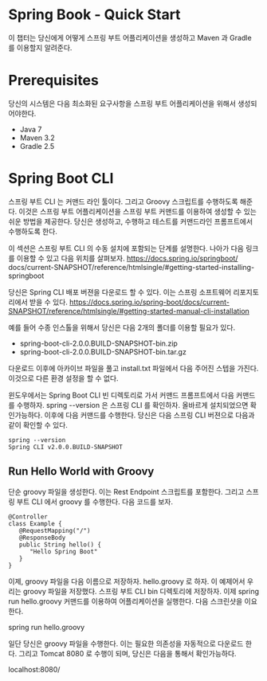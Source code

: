# Spring Book - Quick Start

이 챕터는 당신에게 어떻게 스프링 부트 어플리케이션을 생성하고 Maven 과 Gradle 를 이용할지 알려준다. 

# Prerequisites

당신의 시스템은 다음 최소화된 요구사항을 스프링 부트 어플리케이션을 위해서 생성되어야한다. 

- Java 7
- Maven 3.2
- Gradle 2.5

# Spring Boot CLI

스프링 부트 CLI 는 커맨드 라인 툴이다. 그리고 Groovy 스크립트를 수행하도록 해준다. 이것은 스프링 부트 어플리케이션을 스프링 부트 커맨드를 이용하여 생성할 수 있는 쉬운 방법을 제공한다. 당신은 생성하고, 수행하고 테스트를 커맨드라인 프롬프트에서 수행하도록 한다. 

이 섹션은 스프링 부트 CLI 의 수동 설치에 포함되는 단계를 설명한다. 나아가 다음 링크를 이용할 수 있고 다음 위치를 살펴보자. https://docs.spring.io/springboot/ docs/current-SNAPSHOT/reference/htmlsingle/#getting-started-installing-springboot

당신은 Spring CLI 배포 버젼을 다운로드 할 수 있다. 이는 스프링 소프트웨어 리포지토리에서 받을 수 있다. https://docs.spring.io/spring-boot/docs/current-SNAPSHOT/reference/htmlsingle/#getting-started-manual-cli-installation

예를 들어 수종 인스톨을 위해서 당신은 다음 2개의 폴더를 이용할 필요가 있다. 

- spring-boot-cli-2.0.0.BUILD-SNAPSHOT-bin.zip
- spring-boot-cli-2.0.0.BUILD-SNAPSHOT-bin.tar.gz

다운로드 이후에 아카이브 파일을 풀고 install.txt 파일에서 다음 주어진 스텝을 가진다. 이것으로 다른 환경 설정을 할 수 없다. 

윈도우에서는 Spring Boot CLI 빈 디렉토리로 가서 커맨드 프롬프트에서 다음 커맨드를 수행하자. spring --version 은 스프링 CLI 를 확인하자. 올바르게 설치되었으면 확인가능하다. 이후에 다음 커맨드를 수행한다. 당신은 다음 스프링 CLI 버젼으로 다음과 같이 확인할 수 있다. 

```
spring --version
Spring CLI v2.0.0.BUILD-SNAPSHOT
```

## Run Hello World with Groovy

단순 groovy 파일을 생성한다. 이는 Rest Endpoint 스크립트를 포함한다. 그리고 스프링 부트 CLI 에서 groovy 를 수행한다. 다음 코드를 보자. 

```
@Controller
class Example {
   @RequestMapping("/")
   @ResponseBody
   public String hello() {
      "Hello Spring Boot"
   }
}
```

이제, groovy 파일을 다음 이름으로 저장하자. hello.groovy 로 하자. 이 예제어서 우리는 groovy 파일을 저장했다. 스프링 부트 CLI bin 디렉토리에 저장하자. 이제 spring run hello.groovy 커맨드를 이용하여 어플리케이션을 실행한다. 다음 스크린샷을 이요한다. 

spring run hello.groovy

일단 당신은 groovy 파일을 수행한다. 이는 필요한 의존성을 자동적으로 다운로드 한다. 그리고 Tomcat 8080 로 수행이 되며, 당신은 다음을 통해서 확인가능하다. 

localhost:8080/